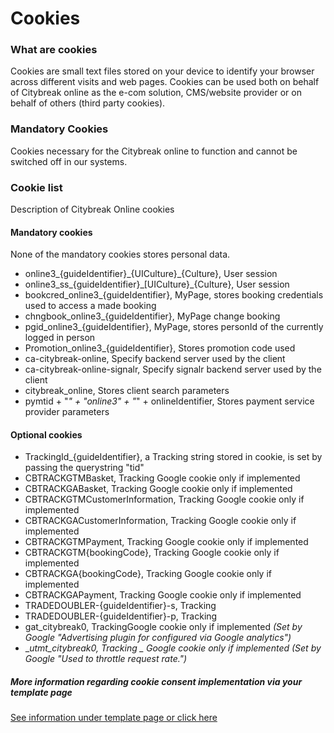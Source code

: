 # Cookies

### What are cookies
Cookies are small text files stored on your device to identify your browser across different visits and web pages. Cookies can be used both on behalf of Citybreak online as the e-com solution, CMS/website provider or on behalf of others (third party cookies).

### Mandatory Cookies
Cookies necessary for the Citybreak online to function and cannot be switched off in our systems.

### Cookie list

Description of Citybreak Online cookies

#### Mandatory cookies 

None of the mandatory cookies stores personal data.

- online3\_{guideIdentifier}\_{UICulture}\_{Culture}, User session
- online3\_ss\_{guideIdentifier}\_[UICulture}\_{Culture}, User session
- bookcred\_online3\_{guideIdentifier}, MyPage, stores booking credentials used to access a made booking
- chngbook\_online3\_{guideIdentifier}, MyPage change booking
- pgid\_online3\_{guideIdentifier}, MyPage, stores personId of the currently logged in person
- Promotion\_online3\_{guideIdentifier}, Stores promotion code used
- ca-citybreak-online, Specify backend server used by the client
- ca-citybreak-online-signalr, Specify signalr backend server used by the client
- citybreak_online, Stores client search parameters
- pymtid + "_" + "online3" + "_" + onlineIdentifier, Stores payment service provider parameters

#### Optional cookies

- TrackingId\_{guideIdentifier}, a Tracking string stored in cookie, is set by passing the querystring "tid"
- CBTRACKGTMBasket, Tracking Google cookie only if implemented
- CBTRACKGABasket, Tracking Google cookie only if implemented
- CBTRACKGTMCustomerInformation, Tracking Google cookie only if implemented
- CBTRACKGACustomerInformation, Tracking Google cookie only if implemented
- CBTRACKGTMPayment, Tracking Google cookie only if implemented
- CBTRACKGTM{bookingCode}, Tracking Google cookie only if implemented
- CBTRACKGA{bookingCode}, Tracking Google cookie only if implemented
- CBTRACKGAPayment, Tracking Google cookie only if implemented
- TRADEDOUBLER-{guideIdentifier}-s, Tracking
- TRADEDOUBLER-{guideIdentifier}-p, Tracking
- gat_citybreak0, TrackingGoogle cookie only if implemented _(Set by Google "Advertising plugin for configured via Google analytics")_ 
- __utmt_citybreak0, Tracking _ Google cookie only if implemented (Set by Google "Used to throttle request rate.")_


#####  More information regarding cookie consent implementation via your template page

[See information under template page or click here](https://visit.github.io/citybreak-online-doc/#cookie-consent)
